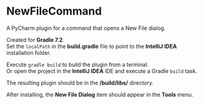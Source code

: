 # NewFileCommand

A PyCharm plugin for a command that opens a New File dialog.

Created for **Gradle 7.2**.  
Set the `localPath` in the **build.gradle** file to point to the **IntelliJ IDEA** installation folder.

Execute `gradle build` to build the plugin from a terminal.  
Or open the project in the **IntelliJ IDEA** IDE and execute a Gradle `build` task.

The resulting plugin should be in the **/build/libs/** directory.

After installing, the **New File Dialog** item should appear in the **Tools** menu.
